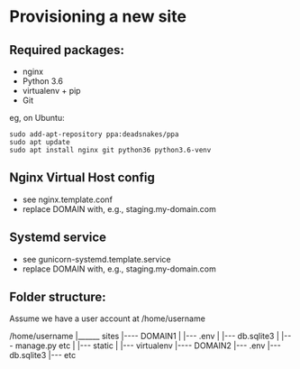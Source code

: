 Provisioning a new site
========================

## Required packages:

* nginx
* Python 3.6
* virtualenv + pip
* Git

eg, on Ubuntu:
	
	sudo add-apt-repository ppa:deadsnakes/ppa
	sudo apt update
	sudo apt install nginx git python36 python3.6-venv

## Nginx Virtual Host config

* see nginx.template.conf
* replace DOMAIN with, e.g., staging.my-domain.com

## Systemd service

* see gunicorn-systemd.template.service
* replace DOMAIN with, e.g., staging.my-domain.com

## Folder structure:

Assume we have a user account at /home/username

/home/username
|______ sites
	|---- DOMAIN1
	|	|--- .env
	|	|--- db.sqlite3
	|	|--- manage.py etc
	|	|--- static
	|	|--- virtualenv
	|---- DOMAIN2
		|--- .env
		|--- db.sqlite3	
		|--- etc
